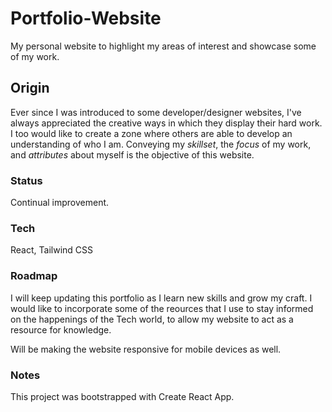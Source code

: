 # Portfolio-Website
My personal website to highlight my areas of interest and showcase some of my work.
## Origin
Ever since I was introduced to some developer/designer websites, I've always appreciated the creative ways in which they display their hard work. I too would like to create a zone where others are able to develop an understanding of who I am. Conveying my *skillset*, the *focus* of my work, and *attributes* about myself is the objective of this website.
### Status
Continual improvement.
### Tech
React, Tailwind CSS
### Roadmap
I will keep updating this portfolio as I learn new skills and grow my craft. I would like to incorporate some of the reources that I use to stay informed on the happenings of the Tech world, to allow my website to act as a resource for knowledge.

Will be making the website responsive for mobile devices as well.

### Notes
This project was bootstrapped with Create React App.
